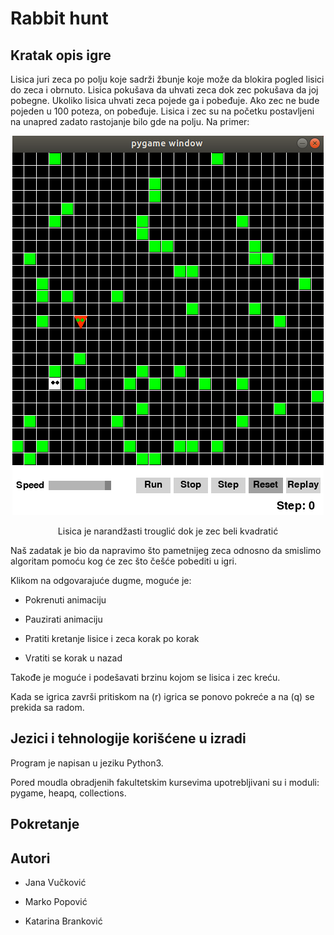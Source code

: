 # Rabbit hunt

Kratak opis igre
-----------------

Lisica juri zeca po polju koje sadrži žbunje koje  može da blokira pogled lisici do zeca i obrnuto. Lisica pokušava da uhvati zeca dok zec pokušava da joj pobegne. Ukoliko lisica uhvati zeca pojede ga i pobeđuje. Ako zec ne bude pojeden u 100 poteza, on pobeđuje. Lisica i zec su na početku postavljeni na unapred zadato rastojanje bilo gde na polju. Na primer: 



<p align="center">
  <img width="498" height="607"  src= images/1.png>
</p>

<p align="center">
 Lisica je narandžasti trouglić dok je zec beli kvadratić
</p>



 Naš zadatak je bio da napravimo što pametnijeg zeca odnosno da smislimo algoritam pomoću kog će zec što češće pobediti u igri. 
   
Klikom na odgovarajuće dugme, moguće je:


* Pokrenuti animaciju

* Pauzirati animaciju

* Pratiti kretanje lisice i zeca korak po korak

* Vratiti se korak u nazad

Takođe je moguće i podešavati brzinu kojom se lisica i zec kreću.

Kada se igrica završi pritiskom na (r) igrica se ponovo pokreće a na (q) se prekida sa radom.



Jezici i tehnologije korišćene u izradi
---------------------------------------
Program je napisan u jeziku Python3.

Pored moudla obradjenih fakultetskim kursevima upotrebljivani su i moduli: pygame, heapq, collections.

Pokretanje
----------

Autori
-------
* Jana Vučković

* Marko Popović

* Katarina Branković

